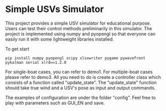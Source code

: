 # Simple USVs Simulator

This project provides a simple USV simulator for educational purpose. Users can test their control methods preliminarily in this simulator. The project is implemented using numpy and pyopengl so that everyone can easily run it with some lightweight libraries installed.

To get start
````
pip install numpy pyopengl scipy xlsxwriter pygame pywavefront pykalman serial xlrd==1.2.0
````

For single-boat cases, you can refer to demo1. For multiple-boat cases please refer to demo3. All you need to do is create a controller class which consists of a function called "update_state". The "update_state" function should take true wind and a USV's pose as input and output commands. 

The examples of configuration are under the folder "config". Feel free to play with parameters such as GUI_EN and save.
